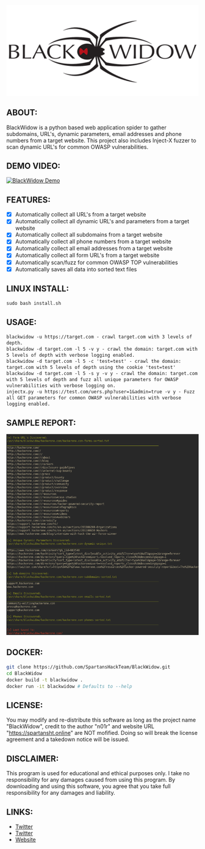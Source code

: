 ![alt tag](https://github.com/SpartansHackTeam/BlackWidow/blob/master/blackwidowlogo.png)

## ABOUT:
BlackWidow is a python based web application spider to gather subdomains, URL's, dynamic parameters, email addresses and phone numbers from a target website. This project also includes Inject-X fuzzer to scan dynamic URL's for common OWASP vulnerabilities.

## DEMO VIDEO:
[![BlackWidow Demo](https://i.ytimg.com/vi/mch8ht47taY/hqdefault.jpg)](https://www.youtube.com/watch?v=mch8ht47taY)

## FEATURES:
- [x] Automatically collect all URL's from a target website
- [x] Automatically collect all dynamic URL's and parameters from a target website
- [x] Automatically collect all subdomains from a target website
- [x] Automatically collect all phone numbers from a target website
- [x] Automatically collect all email addresses from a target website
- [x] Automatically collect all form URL's from a target website
- [X] Automatically scan/fuzz for common OWASP TOP vulnerabilities
- [x] Automatically saves all data into sorted text files

## LINUX INSTALL:
```
sudo bash install.sh
```

## USAGE:
```
blackwidow -u https://target.com - crawl target.com with 3 levels of depth.
blackwidow -d target.com -l 5 -v y - crawl the domain: target.com with 5 levels of depth with verbose logging enabled.
blackwidow -d target.com -l 5 -c 'test=test' - crawl the domain: target.com with 5 levels of depth using the cookie 'test=test'
blackwidow -d target.com -l 5 -s y -v y - crawl the domain: target.com with 5 levels of depth and fuzz all unique parameters for OWASP vulnerabilities with verbose logging on.
injectx.py -u https://test.com/uers.php?user=1&admin=true -v y - Fuzz all GET parameters for common OWASP vulnerabilities with verbose logging enabled.
```

## SAMPLE REPORT:
![alt tag](https://github.com/SpartansHackTeam/BlackWidow/blob/master/blackwidow-report1.png)

## DOCKER:
```bash
git clone https://github.com/SpartansHackTeam/BlackWidow.git
cd BlackWidow
docker build -t blackwidow .
docker run -it blackwidow # Defaults to --help

```

## LICENSE:
You may modify and re-distribute this software as long as the project name "BlackWidow", credit to the author "n01r" and website URL "https://spartansht.online" are NOT mofified. Doing so will break the license agreement and a takedown notice will be issued. 

## DISCLAIMER:
This program is used for educational and ethical purposes only. I take no responsibility for any damages caused from using this program. By downloading and using this software, you agree that you take full responsibility for any damages and liability.

## LINKS:
- [Twitter](https://www.twitter.com/n01r "Personal Twitter")
- [Twitter](https://www.twitter.com/spartanshackteam "Company Twitter")
- [Website](https://spartansht.online "SpartansHackTeam")
